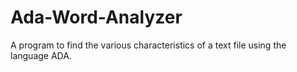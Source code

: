 # Ada-Word-Analyzer
A program to find the various characteristics of a text file using the language ADA.
